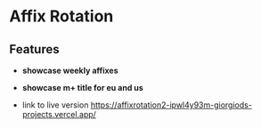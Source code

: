 # Affix Rotation

## Features 

- **showcase weekly affixes**
-  **showcase m+ title for eu and us**

-  link to live version https://affixrotation2-ipwl4y93m-giorgiods-projects.vercel.app/
